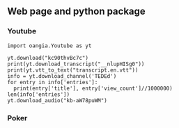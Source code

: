 ## Web page and python package
### Youtube
```
import oangia.Youtube as yt

yt.download("kc90thvBc7c")
print(yt.download_transcript("__nlupHISg0"))
print(yt.vtt_to_text("transcript.en.vtt"))
info = yt.download_channel('TEDEd')
for entry in info['entries']:
  print(entry['title'], entry['view_count']//1000000)
len(info['entries'])
yt.download_audio("kb-aW78puWM")
```
### Poker
```

```
